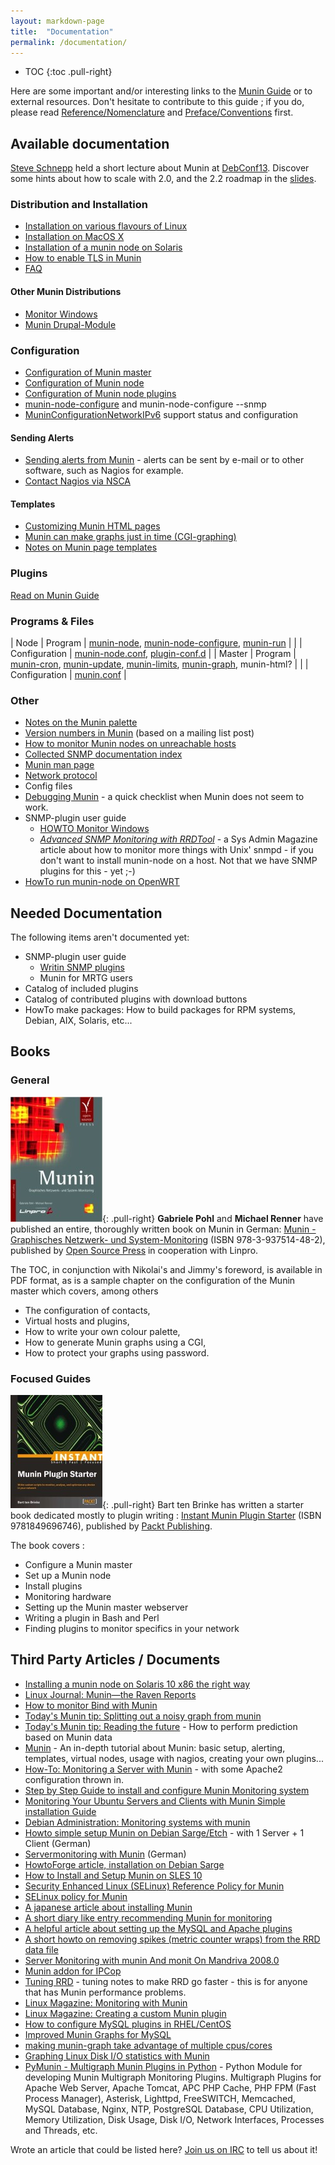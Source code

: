```yaml
---
layout: markdown-page
title:  "Documentation"
permalink: /documentation/
---
```


* TOC
{:toc .pull-right}

Here are some important and/or interesting links to the [Munin Guide](http://guide.munin-monitoring.org/) or to external
resources. Don't hesitate to contribute to this guide ; if you do, please read [Reference/Nomenclature](https://munin.readthedocs.org/en/latest/reference/nomenclature.html)
and [Preface/Conventions](https://munin.readthedocs.org/en/latest/preface/conventions.html) first.

## Available documentation
[Steve Schnepp](/community/#steve-schnepp-developer-project-admin) held a short lecture about Munin at
[​DebConf13](http://debconf13.debconf.org/). Discover some hints about how to scale with 2.0, and the 2.2 roadmap in the
[​slides](http://snide.free.fr/munin/dc13/).

### Distribution and Installation
- [Installation on various flavours of Linux](http://munin-monitoring.org/wiki/MuninInstallationLinux)
- [Installation on MacOS X](http://munin-monitoring.org/wiki/MuninInstallationDarwin)
- [Installation of a munin node on Solaris](http://munin-monitoring.org/wiki/MuninInstallationSolaris)
- [How to enable TLS in Munin](http://munin-monitoring.org/wiki/MuninConfigurationNetworkTLS)
- [FAQ](http://munin-monitoring.org/wiki/faq)

#### Other Munin Distributions
- [Monitor Windows](http://munin-monitoring.org/wiki/HowToMonitorWindows)
- [Munin Drupal-Module](https://drupal.org/project/munin)

### Configuration
- [Configuration of Munin master](http://munin-monitoring.org/wiki/munin.conf)
- [Configuration of Munin node](http://munin-monitoring.org/wiki/munin-node.conf)
- [​Configuration of Munin node plugins](https://munin.readthedocs.org/en/latest/plugin/use.html#configuring")
- [munin-node-configure](http://munin-monitoring.org/wiki/munin-node-configure) and munin-node-configure --snmp
- [MuninConfigurationNetworkIPv6](http://munin-monitoring.org/wiki/MuninConfigurationNetworkIPv6) support status and configuration

#### Sending Alerts
- [Sending alerts from Munin](http://munin-monitoring.org/wiki/HowToContact) - alerts can be sent by e-mail or to other software, such as Nagios for example.
- [Contact Nagios via NSCA](http://munin-monitoring.org/wiki/HowToContactNagios)

#### Templates
- [Customizing Munin HTML pages](http://munin-monitoring.org/wiki/Munin_additional_templates)
- [Munin can make graphs just in time (CGI-graphing)](http://munin-monitoring.org/wiki/MuninConfigurationMasterCGI)
- [Notes on Munin page templates](http://munin-monitoring.org/wiki/MuninTemplates)

### Plugins
[Read on Munin Guide](http://munin-monitoring.org/wiki/plugins)

### Programs & Files

| Node   | Program       | [munin-node](http://munin-monitoring.org/wiki/munin-node), [munin-node-configure](http://munin-monitoring.org/wiki/munin-node-configure), [munin-run](http://munin-monitoring.org/wiki/munin-run) |
|        | Configuration | [munin-node.conf](http://munin-monitoring.org/wiki/munin-node.conf), [plugin-conf.d](http://munin-monitoring.org/wiki/plugin-conf.d) |
| Master | Program       | [munin-cron](http://munin-monitoring.org/wiki/munin-cron), [munin-update](http://munin-monitoring.org/wiki/munin-update), [munin-limits](http://munin-monitoring.org/wiki/munin-limits), [munin-graph](http://munin-monitoring.org/wiki/munin-graph), munin-html? |
|        | Configuration | [munin.conf](http://munin-monitoring.org/wiki/munin.conf) |

### Other
- [Notes on the Munin palette](http://munin-monitoring.org/wiki/MuninPalette)
- [Version numbers in Munin](http://munin-monitoring.org/wiki/MuninVersioning) (based on a mailing list post)
- [How to monitor Munin nodes on unreachable hosts](http://munin-monitoring.org/wiki/BouncingMunin)
- [Collected SNMP documentation index](http://munin-monitoring.org/wiki/SNMP)
- [Munin man page](http://munin-monitoring.org/wiki/munin-man)
- [Network protocol](http://munin-monitoring.org/wiki/network-protocol)
- Config files
- [Debugging Munin](http://munin-monitoring.org/wiki/Debugging_Munin) - a quick checklist when Munin does not seem to work.
- SNMP-plugin user guide
    - [HOWTO Monitor Windows](http://munin-monitoring.org/wiki/HowToMonitorWindows)
    - *[Advanced SNMP Monitoring with RRDTool](http://www.samag.com/documents/s=9368/sam0311h/0311h.htm)* - a Sys Admin
    Magazine article about how to monitor more things with Unix' snmpd - if you don't want to install munin-node on a host.
    Not that we have SNMP plugins for this - yet ;-)
- [HowTo run munin-node on OpenWRT](http://munin-monitoring.org/wiki/HowToOpenWRT)

## Needed Documentation
The following items aren't documented yet:

- SNMP-plugin user guide
    - [Writin SNMP plugins](http://munin-monitoring.org/wiki/Writing_SNMP-plugins)
    - Munin for MRTG users
- Catalog of included plugins
- Catalog of contributed plugins with download buttons
- HowTo make packages: How to build packages for RPM systems, Debian, AIX, Solaris, etc...

## Books

### General
![Munin - Graphisches Netzwerk- und System-Monitoring](/assets/img/documentation/munin-graphisches-netzwerk-und-system-monitoring.jpg){: .pull-right}
**Gabriele Pohl** and **Michael Renner** have published an entire, thoroughly written book on Munin in German: 
[Munin - Graphisches Netzwerk- und System-Monitoring](http://www.amazon.de/Munin-Graphisches-System-Monitoring-Gabriele-Pohl/dp/3937514481)
(ISBN 978-3-937514-48-2), published by [​Open Source Press](https://www.opensourcepress.de/) in cooperation with Linpro.

The ​TOC, in conjunction with Nikolai's and Jimmy's foreword, is available in ​PDF format, as is a ​sample chapter on the
configuration of the Munin master which covers, among others

- The configuration of contacts,
- Virtual hosts and plugins,
- How to write your own colour palette,
- How to generate Munin graphs using a CGI,
- How to protect your graphs using password.

### Focused Guides
![​Instant Munin Plugin Starter](/assets/img/documentation/instant-munin-plugin-starter.jpg){: .pull-right}
Bart ten Brinke has written a starter book dedicated mostly to plugin writing :
[​Instant Munin Plugin Starter](https://www.packtpub.com/networking-and-servers/instant-munin-plugin-starter-instant)
(ISBN 9781849696746), published by ​[Packt Publishing](https://www.packtpub.com/).

The book covers :

- Configure a Munin master
- Set up a Munin node
- Install plugins
- Monitoring hardware
- Setting up the Munin master webserver
- Writing a plugin in Bash and Perl
- Finding plugins to monitor specifics in your network

## Third Party Articles / Documents
- [Installing a munin node on Solaris 10 x86 the right way](http://bulldogdata.com/installing-a-munin-node-on-solaris-10-x86-the-right-way)
- [Linux Journal: Munin—the Raven Reports](http://www.linuxjournal.com/article/10248)
- [How to monitor Bind with Munin](http://blog.larsstrand.no/2008/02/how-to-monitor-bind-with-munin.html)
- [Today's Munin tip: Splitting out a noisy graph from munin](http://ingvar.blog.linpro.no/2008/04/07/todays-munin-tip-splitting-out-a-noisy-graph-from-munin/)
- [Today's Munin tip: Reading the future](http://ingvar.blog.linpro.no/2008/11/13/todays-munin-tip-reading-the-future/) - How to perform prediction based on Munin data
- [Munin](http://waste.mandragor.org/munin_tutorial/munin.html) - An in-depth tutorial about Munin: basic setup, alerting, templates, virtual nodes, usage with nagios, creating your own plugins...
- [How-To: Monitoring a Server with Munin](http://www.debuntu.org/how-to-monitoring-a-server-with-munin) - with some Apache2 configuration thrown in.
- [Step by Step Guide to install and configure Munin Monitoring system](http://www.debianhelp.co.uk/munin.htm)
- [Monitoring Your Ubuntu Servers and Clients with Munin Simple installation Guide](http://www.debianadmin.com/monitor-servers-and-clients-using-munin-in-ubuntu.html)
- [Debian Administration: Monitoring systems with munin](http://www.debian-administration.org/articles/229)
- [Howto simple setup Munin on Debian Sarge/Etch](http://helmschrott.de/blog/server-statistik-unter-debian-mit-munin/) - with 1 Server + 1 Client (German)
- [Servermonitoring with Munin](http://nitek.bloggt.es/2008/04/09/servermonitoring-mit-munin/) (German)
- [HowtoForge article, installation on Debian Sarge](http://howtoforge.com/server_monitoring_monit_munin)
- [How to Install and Setup Munin on SLES 10](http://www.novell.com/coolsolutions/feature/17913.html)
- [Security Enhanced Linux (SELinux) Reference Policy for Munin](http://oss.tresys.com/docs/refpolicy/api/services_munin.html)
- [SELinux policy for Munin](http://www.nsa.gov/selinux/list-archive/0509/12676.cfm)
- [A japanese article about installing Munin](http://gigazine.net/index.php?/news/comments/20060904_munin/)
- [A short diary like entry recommending Munin for monitoring](http://www.hackitlinux.com/50226711/monitoring_servers_using_munin.php)
- [A helpful article about setting up the MySQL and Apache plugins](http://www.felinae.co.uk/blog/blog4.php/munin/)
- [A short howto on removing spikes (metric counter wraps) from the RRD data file](http://munin-monitoring.org/wiki/SpikeRemoval)
- [Server Monitoring with munin And monit On Mandriva 2008.0](http://www.howtoforge.com/server-monitoring-with-munin-monit-mandriva2008.0)
- [Munin addon for IPCop](http://www.ban-solms.de/t/IPCop-munin.html)
- [Tuning RRD](http://oss.oetiker.ch/rrdtool-trac/wiki/TuningRRD) - tuning notes to make RRD go faster - this is for anyone that has Munin performance problems.
- [Linux Magazine: Monitoring with Munin](http://www.linux-mag.com/id/6292/)
- [Linux Magazine: Creating a custom Munin plugin](http://www.linux-magazine.com/Issues/2009/104/Building-a-Munin-Plugin)
- [How to configure MySQL plugins in RHEL/CentOS](http://www.mbrando.com/2007/08/06/how-to-get-your-mysql-munin-graphs-working/)
- [Improved Munin Graphs for MySQL](http://oierud.net/bliki/ImprovedMuninGraphsForMySQL.html)
- [making munin-graph take advantage of multiple cpus/cores](http://blog.apokalyptik.com/2009/01/23/making-munin-graph-take-advantage-of-multiple-cpuscores/)
- [Graphing Linux Disk I/O statistics with Munin](http://blogs.amd.co.at/robe/2008/12/graphing-linux-disk-io-statistics-with-munin.html)
- [PyMunin - Multigraph Munin Plugins in Python](http://aouyar.github.com/PyMunin/) - Python Module for developing Munin Multigraph Monitoring Plugins. Multigraph Plugins for Apache Web Server, Apache Tomcat, APC PHP Cache, PHP FPM (Fast Process Manager), Asterisk, Lighttpd, FreeSWITCH, Memcached, MySQL Database, Nginx, NTP, PostgreSQL Database, CPU Utilization, Memory Utilization, Disk Usage, Disk I/O, Network Interfaces, Processes and Threads, etc.

Wrote an article that could be listed here? [Join us on IRC](/community/#internet-relay-chat) to tell us about it!
